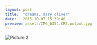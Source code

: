 ```yaml
---
layout: post
title:  "dreams, mary oliver"
date:   2015-10-07 15:39:40
preview: assets/IMG_6354.CR2.output.jpg
---
```


![Picture 2](assets/dreams_proj2.png)
